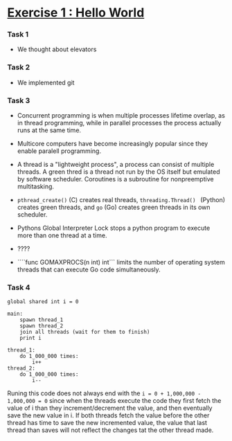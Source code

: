 # [Exercise 1 : Hello World](https://github.com/TTK4145/Exercises/tree/master/Ex01-Intro)

### Task 1
- We thought about elevators

### Task 2
- We implemented git

### Task 3

- Concurrent programming is when multiple processes lifetime overlap, as in thread programming, while in parallel processes the process actually runs at the same time.

- Multicore computers have become increasingly popular since they enable paralell programming.

- A thread is a "lightweight process", a process can consist of multiple threads. A green thred is a thread not run by the OS itself but emulated by software scheduler. Coroutines is a subroutine for nonpreemptive multitasking.

- ```pthread_create()``` (C) creates real threads, ```threading.Thread() ``` (Python) creates green threads, and ```go``` (Go) creates green threads in its own scheduler.

- Pythons Global Interpreter Lock stops a python program to execute more than one thread at a time.

- ????

- ````func GOMAXPROCS(n int) int``` limits the number of operating system threads that can execute Go code simultaneously.

### Task 4
```
global shared int i = 0

main:
    spawn thread_1
    spawn thread_2
    join all threads (wait for them to finish)
    print i

thread_1:
    do 1_000_000 times:
        i++
thread_2:
    do 1_000_000 times:
        i--
```

Runing this code does not always end with the ``` i = 0 + 1,000,000 - 1,000,000 = 0 ``` since when the threads execute the code they first fetch the value of i than they increment/decrement the value, and then eventually save the new value in i. If both threads fetch the value before the other thread has time to save the new incremented value, the value that last thread than saves will not reflect the changes tat the other thread made. 




